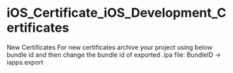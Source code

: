 # iOS_Certificate_iOS_Development_Certificates
New Certificates For new certificates archive your project using below bundle id and then change the bundle id of exported .ipa file:  BundleID -> iapps.export
